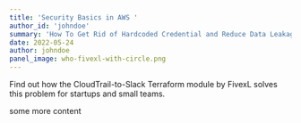```yaml
---
title: 'Security Basics in AWS '
author_id: 'johndoe'
summary: 'How To Get Rid of Hardcoded Credential and Reduce Data Leakage Ri sks with aws-vaul'
date: 2022-05-24
author: johndoe
panel_image: who-fivexl-with-circle.png
---
```

Find out how the CloudTrail-to-Slack Terraform module by FivexL solves this problem for startups and small teams.

some more content
